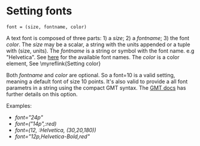 
# Setting fonts

    font = (size, fontname, color)

A text font is composed of three parts: 1) a *size*; 2) a *fontname*; 3) the font *color*.
The *size* may be a scalar, a string with the units appended or a tuple with (size, units).
The *fontname* is a string or symbol with the font name. e.g "Helvetica". See
[here](https://docs.generic-mapping-tools.org/latest/GMT_Docs.html#postscript-fonts-used-by-gmt) for
the available font names.  The *color* is a color element, See \myreflink{Setting color}

Both *fontname* and *color* are optional. So a font=10 is a valid setting, meaning a default font of size 10
points. It's also valid to provide a all font parametrs in a string using the compact GMT syntax.
The [GMT docs](https://docs.generic-mapping-tools.org/latest/GMT_Docs.html#specifying-fonts) has further details on
this option.

Examples:

- *font="24p"*
- *font=("14p",:red)*
- *font=(12, :Helvetica, (30,20,180))*
- *font="12p,Helvetica-Bold,red"*
